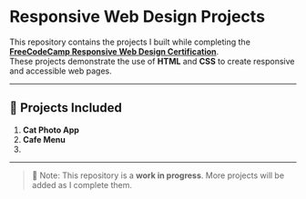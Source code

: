 # Responsive Web Design Projects

This repository contains the projects I built while completing the **[FreeCodeCamp Responsive Web Design Certification](https://www.freecodecamp.org/learn/2022/responsive-web-design/)**.  
These projects demonstrate the use of **HTML** and **CSS** to create responsive and accessible web pages.

---

## 📂 Projects Included
1. **Cat Photo App**
2. **Cafe Menu**
3. 

---
> 📌 Note: This repository is a **work in progress**. More projects will be added as I complete them.
